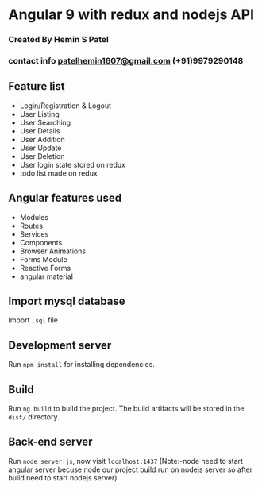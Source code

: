 # Angular 9 with redux and nodejs API 
### Created By Hemin S Patel
### contact info patelhemin1607@gmail.com   (+91)9979290148


## Feature list

 * Login/Registration & Logout
 * User Listing
 * User Searching
 * User Details
 * User Addition
 * User Update
 * User Deletion
 * User login state stored on redux
 * todo list made on redux


## Angular features used

 * Modules
 * Routes
 * Services
 * Components
 * Browser Animations
 * Forms Module
 * Reactive Forms
 * angular material


## Import mysql database
Import `.sql` file

## Development server

Run `npm install` for installing dependencies.

## Build

Run `ng build` to build the project. The build artifacts will be stored in the `dist/` directory.

## Back-end server

Run `node server.js`, now visit `localhost:1437`
(Note:-node need to start angular server becuse node our project build run on nodejs server so after build need to start nodejs server)